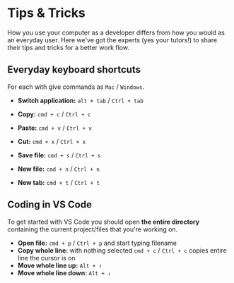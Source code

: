 # Tips & Tricks

How you use your computer as a developer differs from how you would as an everyday user. Here we've got the experts (yes your tutors!) to share their tips and tricks for a better work flow.

## Everyday keyboard shortcuts

For each with give commands as `Mac` / `Windows`.

- **Switch application:** `alt + tab` / `Ctrl + tab`

- **Copy:** `cmd + c` / `Ctrl + c`
- **Paste:** `cmd + v` / `Ctrl + v`
- **Cut:** `cmd + x` / `Ctrl + x`

- **Save file:** `cmd + s` / `Ctrl + s`
- **New file:** `cmd + n` / `Ctrl + n`

- **New tab:** `cmd + t` / `Ctrl + t`

## Coding in VS Code

To get started with VS Code you should open **the entire directory** containing the current project/files that you're working on.

- **Open file:** `cmd + p` / `Ctrl + p` and start typing filename
- **Copy whole line:** with nothing selected `cmd + c` / `Ctrl + c` copies entire line the cursor is on
- **Move whole line up:** `Alt + ↑`
- **Move whole line down:** `Alt + ↓`

